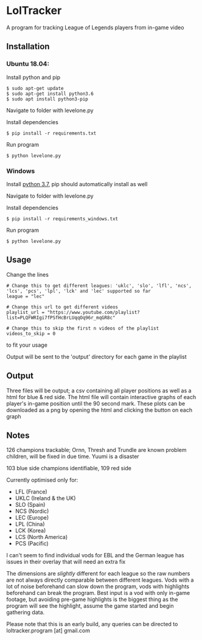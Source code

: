 # LolTracker

A program for tracking League of Legends players from in-game video

## Installation

### Ubuntu 18.04:

Install python and pip

```
$ sudo apt-get update
$ sudo apt-get install python3.6
$ sudo apt install python3-pip
```
Navigate to folder with levelone.py

Install dependencies
```
$ pip install -r requirements.txt
```
Run program

```
$ python levelone.py
```

### Windows

Install [python 3.7](https://docs.python.org/3/using/windows.html), pip should automatically install as well

Navigate to folder with levelone.py

Install dependencies
```
$ pip install -r requirements_windows.txt
```
Run program

```
$ python levelone.py
```


## Usage

Change the lines
```
# Change this to get different leagues: 'uklc', 'slo', 'lfl', 'ncs', 'lcs', 'pcs', 'lpl', 'lck' and 'lec' supported so far
league = "lec"

# Change this url to get different videos
playlist_url = "https://www.youtube.com/playlist?list=PLQFWRIgi7fPSfHcBrLUqqOq96r_mqGR8c"

# Change this to skip the first n videos of the playlist
videos_to_skip = 0
```
to fit your usage

Output will be sent to the 'output' directory for each game in the playlist

## Output

Three files will be output; a csv containing all player positions as well as a html for blue & red side. The html file will contain interactive graphs of each player's in-game position until the 90 second mark. These plots can be downloaded as a png by opening the html and clicking the button on each graph


## Notes

126 champions trackable; Ornn, Thresh and Trundle are known problem children, will be fixed in due time. Yuumi is a disaster

103 blue side champions identifiable, 109 red side

Currently optimised only for:

* LFL (France)
* UKLC (Ireland & the UK)
* SLO (Spain)
* NCS (Nordic)
* LEC (Europe)
* LPL (China)
* LCK (Korea)
* LCS (North America)
* PCS (Pacific)

I can't seem to find individual vods for EBL and the German league has issues in their overlay that will need an extra fix

The dimensions are *slightly* different for each league so the raw numbers are not always directly comparable between different leagues. Vods with a lot of noise beforehand can slow down the program, vods with highlights beforehand can break the program. Best input is a vod with only in-game footage, but avoiding pre-game highlights is the biggest thing as the program will see the highlight, assume the game started and begin gathering data.


Please note that this is an early build, any queries can be directed to  loltracker.program [at] gmail.com
